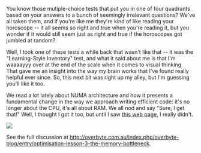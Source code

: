 You know those mutiple-choice tests that put you in one of four quadrants based
on your answers to a bunch of seemingly irrelevant questions? We've all taken
them, and if you're like me they're kind of like reading your horoscope -- it
all seems so right and true when you're reading it, but you wonder if it would
still seem just as right and true if the horoscopes got jumbled at random?

Well, I took one of these tests a while back that wasn't like that -- it was the "Learning-Style Inventory"
test, and what it said about me is that I'm waaaayyy over at the end of the
scale when it comes to visual thinking. That gave me an insight into the way my
brain works that I've found really helpful ever since. So, this next bit was right up my alley,
but I'm guessing you'll like it too.

We read a lot lately about NUMA architecture and how it presents a fundamental
change in the way we approach writing efficient code: it's no longer about the
CPU, it's all about RAM. We all nod and say "Sure, I get that!"  Well, I thought
I got it too, but until I saw [this web page](<http://www.overbyte.com.au/misc/Lesson3/CacheFun.html>), 
I really didn't. 

<a href=http://www.overbyte.com.au/misc/Lesson3/CacheFun.html><img src=http://overbyte.com.au/wp-content/uploads/2012/01/InteractiveMemAccess-620x424.png></a>

See the full discussion at <http://overbyte.com.au/index.php/overbyte-blog/entry/optimisation-lesson-3-the-memory-bottleneck>.
